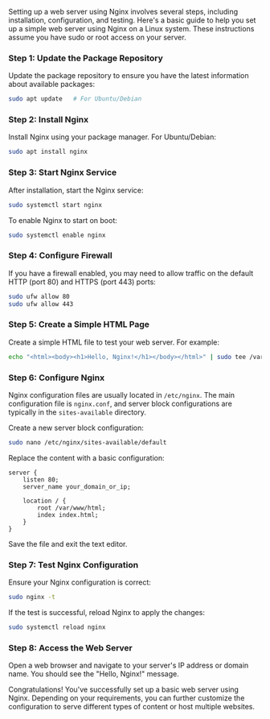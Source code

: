 Setting up a web server using Nginx involves several steps, including installation, configuration, and testing. Here's a basic guide to help you set up a simple web server using Nginx on a Linux system. These instructions assume you have sudo or root access on your server.

### Step 1: Update the Package Repository

Update the package repository to ensure you have the latest information about available packages:

```bash
sudo apt update   # For Ubuntu/Debian
```

### Step 2: Install Nginx

Install Nginx using your package manager. For Ubuntu/Debian:

```bash
sudo apt install nginx
```

### Step 3: Start Nginx Service

After installation, start the Nginx service:

```bash
sudo systemctl start nginx
```

To enable Nginx to start on boot:

```bash
sudo systemctl enable nginx
```

### Step 4: Configure Firewall

If you have a firewall enabled, you may need to allow traffic on the default HTTP (port 80) and HTTPS (port 443) ports:

```bash
sudo ufw allow 80
sudo ufw allow 443
```

### Step 5: Create a Simple HTML Page

Create a simple HTML file to test your web server. For example:

```bash
echo "<html><body><h1>Hello, Nginx!</h1></body></html>" | sudo tee /var/www/html/index.html
```

### Step 6: Configure Nginx

Nginx configuration files are usually located in `/etc/nginx`. The main configuration file is `nginx.conf`, and server block configurations are typically in the `sites-available` directory.

Create a new server block configuration:

```bash
sudo nano /etc/nginx/sites-available/default
```

Replace the content with a basic configuration:

```nginx
server {
    listen 80;
    server_name your_domain_or_ip;

    location / {
        root /var/www/html;
        index index.html;
    }
}
```

Save the file and exit the text editor.

### Step 7: Test Nginx Configuration

Ensure your Nginx configuration is correct:

```bash
sudo nginx -t
```

If the test is successful, reload Nginx to apply the changes:

```bash
sudo systemctl reload nginx
```

### Step 8: Access the Web Server

Open a web browser and navigate to your server's IP address or domain name. You should see the "Hello, Nginx!" message.

Congratulations! You've successfully set up a basic web server using Nginx. Depending on your requirements, you can further customize the configuration to serve different types of content or host multiple websites.